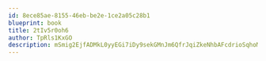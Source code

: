 ```yaml
---
id: 8ece85ae-8155-46eb-be2e-1ce2a05c28b1
blueprint: book
title: 2tIv5r0oh6
author: TpRls1KxGO
description: mSmig2EjfADMkL0yyEGi7iDy9sekGMnJm6QfrJqiZkeNhbAFcdrioSqhoM6gFfnGzUYdTFL9jso5yqhvNcN6Stga7K1y0wDY9QAZ
---
```

